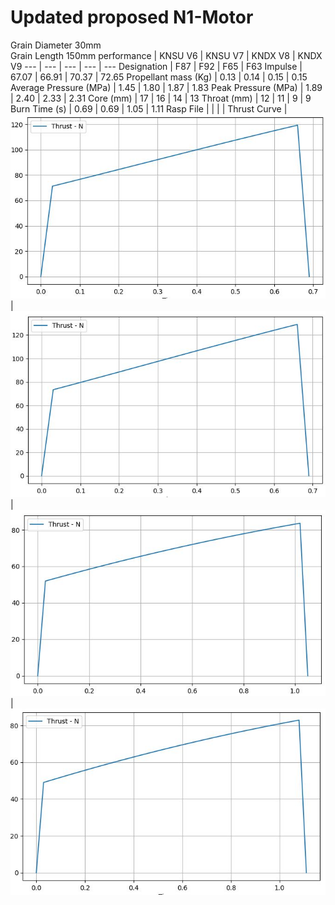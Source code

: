 # Updated proposed N1-Motor
Grain Diameter 30mm \
Grain Length 150mm
performance | KNSU V6 | KNSU V7 | KNDX V8 | KNDX V9 
--- | --- | --- | --- | --- 
Designation | F87 | F92 | F65 | F63
Impulse | 67.07 | 66.91 | 70.37 | 72.65
Propellant mass (Kg) | 0.13 | 0.14 | 0.15 | 0.15
Average Pressure (MPa) | 1.45 | 1.80 | 1.87 | 1.83
Peak Pressure (MPa) | 1.89 | 2.40 | 2.33 | 2.31
Core (mm) | 17 | 16 | 14 | 13
Throat (mm) | 12 | 11 | 9 | 9
Burn Time (s) | 0.69 | 0.69 | 1.05 | 1.11
Rasp File | | | |
Thrust Curve | ![](V6-KNSU.JPG) | ![](V7-KNSU.JPG) | ![](V8-KNDX.JPG) | ![](v9-KNDX.JPG)